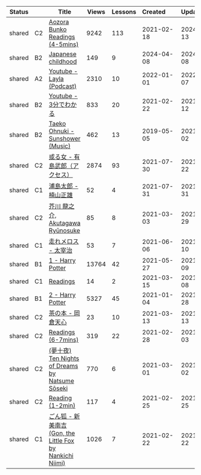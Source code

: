 |Status| |Title|Views|Lessons|Created&nbsp;&nbsp;&nbsp;&nbsp;&nbsp;&nbsp;|Updated&nbsp;&nbsp;&nbsp;&nbsp;&nbsp;&nbsp;|
|-|-|-|-|-|-|-|
|shared|C2|[Aozora Bunko Readings (4-5mins)](https://www.lingq.com/en/learn/ja/web/library/course/793510)|9242|113|2021-02-18|2024-05-13
|shared|B2|[Japanese childhood](https://www.lingq.com/en/learn/ja/web/library/course/1685526)|149|9|2024-04-08|2024-04-08
|shared|A2|[Youtube - Layla (Podcast)](https://www.lingq.com/en/learn/ja/web/library/course/990105)|2310|10|2022-01-01|2022-01-07
|shared|B2|[Youtube - 3分でわかる](https://www.lingq.com/en/learn/ja/web/library/course/796377)|833|20|2021-02-22|2021-10-12
|shared|B2|[Taeko Ohnuki - Sunshower (Music)](https://www.lingq.com/en/learn/ja/web/library/course/462636)|462|13|2019-05-05|2021-10-02
|shared|C2|[或る女 - 有島武郎（アクセス）](https://www.lingq.com/en/learn/ja/web/library/course/890748)|2874|93|2021-07-30|2021-08-22
|shared|C1|[浦島太郎 - 楠山正雄](https://www.lingq.com/en/learn/ja/web/library/course/891529)|52|4|2021-07-31|2021-07-31
|shared|C2|[芥川 龍之介, Akutagawa Ryūnosuke](https://www.lingq.com/en/learn/ja/web/library/course/803231)|85|8|2021-03-03|2021-07-29
|shared|C1|[走れメロス - 太宰治](https://www.lingq.com/en/learn/ja/web/library/course/860023)|53|7|2021-06-06|2021-06-10
|shared|B1|[1 - Harry Potter](https://www.lingq.com/en/learn/ja/web/library/course/854312)|13764|42|2021-05-27|2021-06-09
|shared|C1|[Readings](https://www.lingq.com/en/learn/ja/web/library/course/811588)|14|2|2021-03-15|2021-06-08
|shared|B1|[2 - Harry Potter](https://www.lingq.com/en/learn/ja/web/library/course/763592)|5327|45|2021-01-04|2021-05-28
|shared|C2|[茶の本 - 岡倉天心](https://www.lingq.com/en/learn/ja/web/library/course/809805)|23|10|2021-03-13|2021-03-13
|shared|C2|[Readings (6-7mins)](https://www.lingq.com/en/learn/ja/web/library/course/800766)|319|22|2021-02-28|2021-03-03
|shared|C2|[(夢十夜) Ten Nights of Dreams by Natsume Sōseki](https://www.lingq.com/en/learn/ja/web/library/course/801912)|770|6|2021-03-01|2021-03-02
|shared|C2|[Reading (1-2min)](https://www.lingq.com/en/learn/ja/web/library/course/798926)|117|4|2021-02-25|2021-02-25
|shared|C1|[ごん狐 - 新美南吉 (Gon, the Little Fox by Nankichi Niimi)](https://www.lingq.com/en/learn/ja/web/library/course/796710)|1026|7|2021-02-22|2021-02-22
